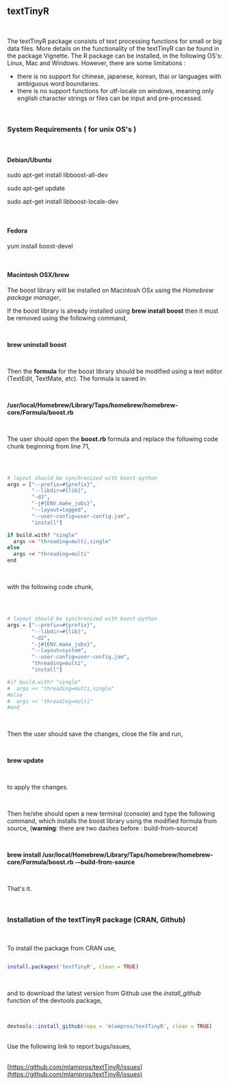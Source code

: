 ## textTinyR
<br>

The textTinyR package consists of text processing functions for small or big data files. More details on the functionality of the textTinyR can be found in the package Vignette. The R package can be installed, in the following OS's: Linux, Mac and Windows. However, there are some limitations :

* there is no support for chinese, japanese, korean, thai or languages with ambiguous word boundaries.
* there is no support functions for utf-locale on windows, meaning only english character strings or files can be input and pre-processed.

<br>

### **System Requirements ( for unix OS's )**

<br>

#### **Debian/Ubuntu**


sudo apt-get install libboost-all-dev

sudo apt-get update

sudo apt-get install libboost-locale-dev

<br>

#### **Fedora**


yum install boost-devel

<br>

#### **Macintosh OSX/brew**


The boost library will be installed on Macintosh OSx using the *Homebrew package manager*, 

If the boost library is already installed using **brew install boost** then it must be removed using the following command, 

<br>

**brew uninstall boost**

<br>


Then the **formula** for the boost library should be modified using a text editor (TextEdit, TextMate, etc). The formula is saved in:

<br>

**/usr/local/Homebrew/Library/Taps/homebrew/homebrew-core/Formula/boost.rb**

<br>

The user should open the **boost.rb** formula and replace the following code chunk beginning from line 71,

<br>

```R

# layout should be synchronized with boost-python
args = ["--prefix=#{prefix}",
        "--libdir=#{lib}",
        "-d2",
        "-j#{ENV.make_jobs}",
        "--layout=tagged",
        "--user-config=user-config.jam",
        "install"]

if build.with? "single"
  args << "threading=multi,single"
else
  args << "threading=multi"
end

```

<br>

with the following code chunk, 

<br>

```R

# layout should be synchronized with boost-python
args = ["--prefix=#{prefix}",
        "--libdir=#{lib}",
        "-d2",
        "-j#{ENV.make_jobs}",
        "--layout=system", 
        "--user-config=user-config.jam",
        "threading=multi",
        "install"]

#if build.with? "single"
#  args << "threading=multi,single"
#else
#  args << "threading=multi"
#end

```

<br>

Then the user should save the changes, close the file and run,

<br>

**brew update**

<br>

to apply the changes.

<br>

Then he/she should open a new terminal (console) and type the following command, which installs the boost library using the modified formula from source, (**warning**: there are two dashes before : build-from-source)

<br>

**brew install /usr/local/Homebrew/Library/Taps/homebrew/homebrew-core/Formula/boost.rb -–build-from-source**

<br>

That's it.

<br>

### **Installation of the textTinyR package (CRAN, Github)**

<br>

To install the package from CRAN use, 

```R

install.packages('textTinyR', clean = TRUE)


```
<br>

and to download the latest version from Github use the *install_github* function of the devtools package,
<br><br>

```R

devtools::install_github(repo = 'mlampros/textTinyR', clean = TRUE)


```
<br>
Use the following link to report bugs/issues,
<br><br>

[https://github.com/mlampros/textTinyR/issues](https://github.com/mlampros/textTinyR/issues)
